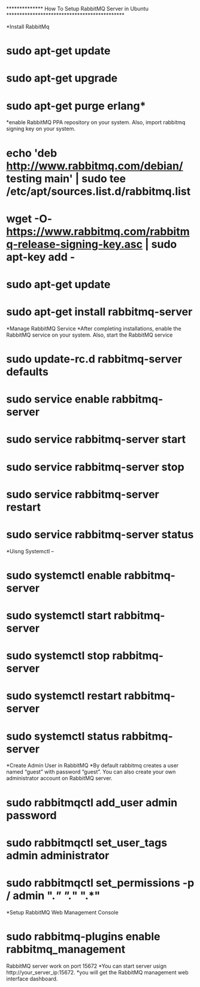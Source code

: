 ************** How To Setup RabbitMQ Server in Ubuntu *********************************************


*Install RabbitMq
# sudo apt-get update
# sudo apt-get upgrade
# sudo apt-get purge erlang*
*enable RabbitMQ PPA repository on your system. Also, import rabbitmq signing key on your system.
# echo 'deb http://www.rabbitmq.com/debian/ testing main' | sudo tee /etc/apt/sources.list.d/rabbitmq.list
# wget -O- https://www.rabbitmq.com/rabbitmq-release-signing-key.asc | sudo apt-key add -
# sudo apt-get update
# sudo apt-get install rabbitmq-server
*Manage RabbitMQ Service
*After completing installations, enable the RabbitMQ service on your system. Also, start the RabbitMQ service
# sudo update-rc.d rabbitmq-server defaults
# sudo service enable rabbitmq-server
# sudo service rabbitmq-server start
# sudo service rabbitmq-server stop
# sudo service rabbitmq-server restart
# sudo service rabbitmq-server status
*Uisng Systemctl –
# sudo systemctl enable rabbitmq-server
# sudo systemctl start rabbitmq-server
# sudo systemctl stop rabbitmq-server
# sudo systemctl restart rabbitmq-server
# sudo systemctl status rabbitmq-server
*Create Admin User in RabbitMQ
*By default rabbitmq creates a user named “guest” with password “guest”. You can also create your own administrator account on RabbitMQ server.
# sudo rabbitmqctl add_user admin password
# sudo rabbitmqctl set_user_tags admin administrator
# sudo rabbitmqctl set_permissions -p / admin ".*" ".*" ".*"
*Setup RabbitMQ Web Management Console
# sudo rabbitmq-plugins enable rabbitmq_management
RabbitMQ server work on port 15672
*You can start server usign http://your_server_ip:15672.
*you will get the RabbitMQ management web interface dashboard.


